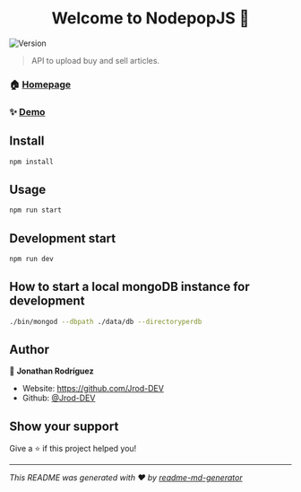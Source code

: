 <h1 align="center">Welcome to NodepopJS 👋</h1>
<p>
  <img alt="Version" src="https://img.shields.io/badge/version-0.1.0-blue.svg?cacheSeconds=2592000" />
</p>

> API to upload buy and sell articles.

### 🏠 [Homepage](http://localhost:3000)

### ✨ [Demo](http://localhot:3000)

## Install

```sh
npm install
```

## Usage

```sh
npm run start
```

## Development start

```sh
npm run dev
```

## How to start a local mongoDB instance for development

```sh
./bin/mongod --dbpath ./data/db --directoryperdb
```

## Author

👤 **Jonathan Rodríguez**

- Website: https://github.com/Jrod-DEV
- Github: [@Jrod-DEV](https://github.com/Jrod-DEV)

## Show your support

Give a ⭐️ if this project helped you!

---

_This README was generated with ❤️ by [readme-md-generator](https://github.com/kefranabg/readme-md-generator)_
